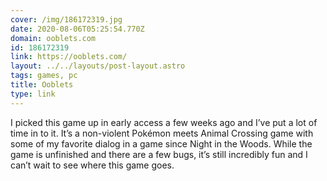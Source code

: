 ```yaml
---
cover: /img/186172319.jpg
date: 2020-08-06T05:25:54.770Z
domain: ooblets.com
id: 186172319
link: https://ooblets.com/
layout: ../../layouts/post-layout.astro
tags: games, pc
title: Ooblets
type: link
---
```


I picked this game up in early access a few weeks ago and I’ve put a lot of time in to it. It’s a non-violent Pokémon meets Animal Crossing game with some of my favorite dialog in a game since Night in the Woods. While the game is unfinished and there are a few bugs, it’s still incredibly fun and I can’t wait to see where this game goes.
